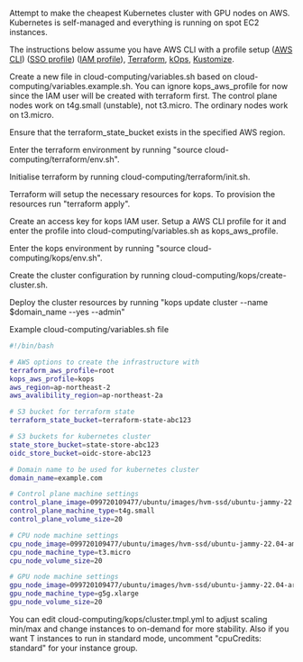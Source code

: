 Attempt to make the cheapest Kubernetes cluster with GPU nodes on AWS. Kubernetes is self-managed and everything is running on spot EC2 instances.

The instructions below assume you have AWS CLI with a profile setup ([AWS CLI](https://docs.aws.amazon.com/cli/latest/userguide/getting-started-install.html#getting-started-install-instructions)) ([SSO profile](https://docs.aws.amazon.com/cli/latest/userguide/sso-configure-profile-token.html)) ([IAM profile](https://docs.aws.amazon.com/cli/latest/userguide/cli-authentication-user.html#cli-authentication-user-configure.title)), [Terraform](https://developer.hashicorp.com/terraform/tutorials/aws-get-started/install-cli#install-terraform), [kOps](https://kops.sigs.k8s.io/getting_started/install/), [Kustomize](https://kubectl.docs.kubernetes.io/installation/kustomize/binaries/).

Create a new file in cloud-computing/variables.sh based on cloud-computing/variables.example.sh. You can ignore kops_aws_profile for now since the IAM user will be created with terraform first. The control plane nodes work on t4g.small (unstable), not t3.micro. The ordinary nodes work on t3.micro.

Ensure that the terraform_state_bucket exists in the specified AWS region.

Enter the terraform environment by running "source cloud-computing/terraform/env.sh".

Initialise terraform by running cloud-computing/terraform/init.sh.

Terraform will setup the necessary resources for kops. To provision the resources run "terraform apply".

Create an access key for kops IAM user. Setup a AWS CLI profile for it and enter the profile into cloud-computing/variables.sh as kops_aws_profile.

Enter the kops environment by running "source cloud-computing/kops/env.sh".

Create the cluster configuration by running cloud-computing/kops/create-cluster.sh.

Deploy the cluster resources by running "kops update cluster --name $domain_name --yes --admin"

Example cloud-computing/variables.sh file

```sh
#!/bin/bash

# AWS options to create the infrastructure with
terraform_aws_profile=root
kops_aws_profile=kops
aws_region=ap-northeast-2
aws_avalibility_region=ap-northeast-2a

# S3 bucket for terraform state
terraform_state_bucket=terraform-state-abc123

# S3 buckets for kubernetes cluster
state_store_bucket=state-store-abc123
oidc_store_bucket=oidc-store-abc123

# Domain name to be used for kubernetes cluster
domain_name=example.com

# Control plane machine settings
control_plane_image=099720109477/ubuntu/images/hvm-ssd/ubuntu-jammy-22.04-arm64-server-20240228
control_plane_machine_type=t4g.small
control_plane_volume_size=20

# CPU node machine settings
cpu_node_image=099720109477/ubuntu/images/hvm-ssd/ubuntu-jammy-22.04-amd64-server-20240228
cpu_node_machine_type=t3.micro
cpu_node_volume_size=20

# GPU node machine settings
gpu_node_image=099720109477/ubuntu/images/hvm-ssd/ubuntu-jammy-22.04-arm64-server-20240228
gpu_node_machine_type=g5g.xlarge
gpu_node_volume_size=20
```

You can edit cloud-computing/kops/cluster.tmpl.yml to adjust scaling min/max and change instances to on-demand for more stability. Also if you want T instances to run in standard mode, uncomment "cpuCredits: standard" for your instance group.
